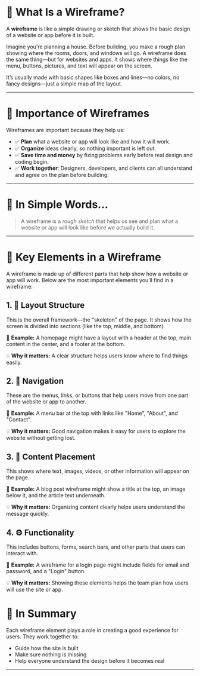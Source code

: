 # 🧩 What Is a Wireframe?

A **wireframe** is like a simple drawing or sketch that shows the basic design of a website or app before it is built.

Imagine you're planning a house. Before building, you make a rough plan showing where the rooms, doors, and windows will go. A wireframe does the same thing—but for websites and apps. It shows where things like the menu, buttons, pictures, and text will appear on the screen.

It’s usually made with basic shapes like boxes and lines—no colors, no fancy designs—just a simple map of the layout.

---

# 🎯 Importance of Wireframes

Wireframes are important because they help us:

- ✅ **Plan** what a website or app will look like and how it will work.
- ✅ **Organize** ideas clearly, so nothing important is left out.
- ✅ **Save time and money** by fixing problems early before real design and coding begin.
- ✅ **Work together**: Designers, developers, and clients can all understand and agree on the plan before building.

---

# 👀 In Simple Words...

> A wireframe is a *rough sketch* that helps us see and plan what a website or app will look like before we actually build it.

---
# 🧱 Key Elements in a Wireframe

A wireframe is made up of different parts that help show how a website or app will work. Below are the most important elements you’ll find in a wireframe:


## 1. 📐 Layout Structure

This is the overall framework—the "skeleton" of the page. It shows how the screen is divided into sections (like the top, middle, and bottom).

🔸 **Example:** A homepage might have a layout with a header at the top, main content in the center, and a footer at the bottom.

💡 **Why it matters:** A clear structure helps users know where to find things easily.


## 2. 🧭 Navigation

These are the menus, links, or buttons that help users move from one part of the website or app to another.

🔸 **Example:** A menu bar at the top with links like "Home", "About", and "Contact".

💡 **Why it matters:** Good navigation makes it easy for users to explore the website without getting lost.


## 3. 📝 Content Placement

This shows where text, images, videos, or other information will appear on the page.

🔸 **Example:** A blog post wireframe might show a title at the top, an image below it, and the article text underneath.

💡 **Why it matters:** Organizing content clearly helps users understand the message quickly.


## 4. ⚙️ Functionality

This includes buttons, forms, search bars, and other parts that users can interact with.

🔸 **Example:** A wireframe for a login page might include fields for email and password, and a "Login" button.

💡 **Why it matters:** Showing these elements helps the team plan how users will use the site or app.


# 🧠 In Summary

Each wireframe element plays a role in creating a good experience for users. They work together to:
- Guide how the site is built
- Make sure nothing is missing
- Help everyone understand the design before it becomes real

---
